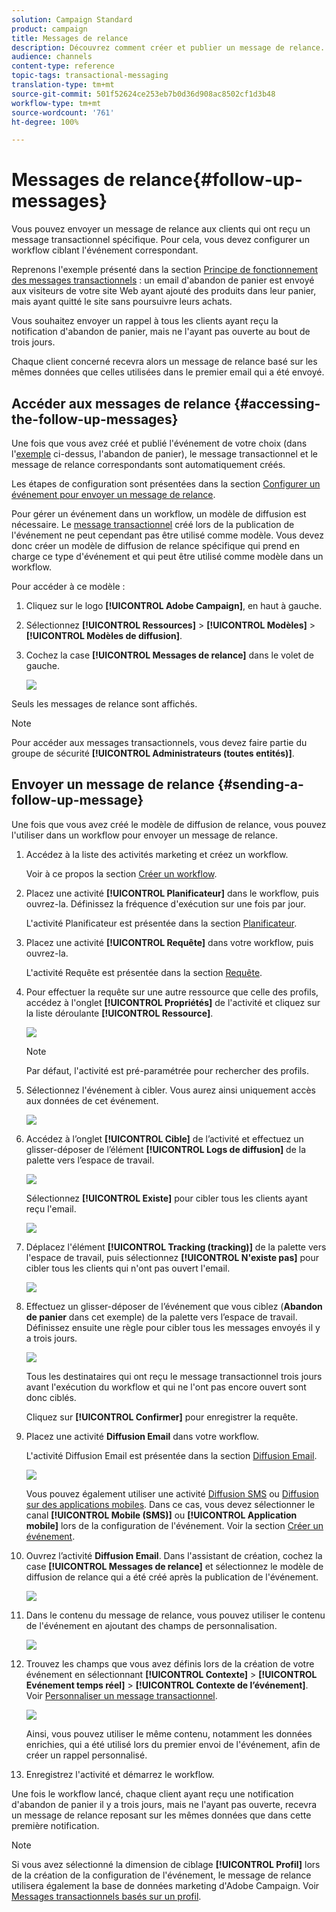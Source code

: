```yaml
---
solution: Campaign Standard
product: campaign
title: Messages de relance
description: Découvrez comment créer et publier un message de relance.
audience: channels
content-type: reference
topic-tags: transactional-messaging
translation-type: tm+mt
source-git-commit: 501f52624ce253eb7b0d36d908ac8502cf1d3b48
workflow-type: tm+mt
source-wordcount: '761'
ht-degree: 100%

---
```



# Messages de relance{#follow-up-messages}

Vous pouvez envoyer un message de relance aux clients qui ont reçu un message transactionnel spécifique. Pour cela, vous devez configurer un workflow ciblant l&#39;événement correspondant.

Reprenons l&#39;exemple présenté dans la section [Principe de fonctionnement des messages transactionnels](../../channels/using/getting-started-with-transactional-msg.md#transactional-messaging-operating-principle) : un email d&#39;abandon de panier est envoyé aux visiteurs de votre site Web ayant ajouté des produits dans leur panier, mais ayant quitté le site sans poursuivre leurs achats.

Vous souhaitez envoyer un rappel à tous les clients ayant reçu la notification d&#39;abandon de panier, mais ne l&#39;ayant pas ouverte au bout de trois jours.

Chaque client concerné recevra alors un message de relance basé sur les mêmes données que celles utilisées dans le premier email qui a été envoyé.

## Accéder aux messages de relance     {#accessing-the-follow-up-messages}

Une fois que vous avez créé et publié l&#39;événement de votre choix (dans l&#39;[exemple](../../channels/using/getting-started-with-transactional-msg.md#transactional-messaging-operating-principle) ci-dessus, l&#39;abandon de panier), le message transactionnel et le message de relance correspondants sont automatiquement créés.

Les étapes de configuration sont présentées dans la section [Configurer un événement pour envoyer un message de relance](../../administration/using/configuring-transactional-messaging.md#configuring-an-event-to-send-a-follow-up-message).

Pour gérer un événement dans un workflow, un modèle de diffusion est nécessaire. Le [message transactionnel](../../channels/using/event-transactional-messages.md) créé lors de la publication de l&#39;événement ne peut cependant pas être utilisé comme modèle. Vous devez donc créer un modèle de diffusion de relance spécifique qui prend en charge ce type d&#39;événement et qui peut être utilisé comme modèle dans un workflow.

Pour accéder à ce modèle :

1. Cliquez sur le logo **[!UICONTROL Adobe Campaign]**, en haut à gauche.
1. Sélectionnez **[!UICONTROL Ressources]** > **[!UICONTROL Modèles]** > **[!UICONTROL Modèles de diffusion]**.
1. Cochez la case **[!UICONTROL Messages de relance]** dans le volet de gauche.

   ![](assets/message-center_follow-up-search.png)

Seuls les messages de relance sont affichés.

>[!NOTE]
>
>Pour accéder aux messages transactionnels, vous devez faire partie du groupe de sécurité **[!UICONTROL Administrateurs (toutes entités)]**.

## Envoyer un message de relance {#sending-a-follow-up-message}

Une fois que vous avez créé le modèle de diffusion de relance, vous pouvez l&#39;utiliser dans un workflow pour envoyer un message de relance.

1. Accédez à la liste des activités marketing et créez un workflow.

   Voir à ce propos la section [Créer un workflow](../../automating/using/building-a-workflow.md#creating-a-workflow).

1. Placez une activité **[!UICONTROL Planificateur]** dans le workflow, puis ouvrez-la. Définissez la fréquence d&#39;exécution sur une fois par jour.

   L&#39;activité Planificateur est présentée dans la section [Planificateur](../../automating/using/scheduler.md).

1. Placez une activité **[!UICONTROL Requête]** dans votre workflow, puis ouvrez-la.

   L&#39;activité Requête est présentée dans la section [Requête](../../automating/using/query.md).

1. Pour effectuer la requête sur une autre ressource que celle des profils, accédez à l&#39;onglet **[!UICONTROL Propriétés]** de l&#39;activité et cliquez sur la liste déroulante **[!UICONTROL Ressource]**.

   ![](assets/message-center_follow-up-query-properties.png)

   >[!NOTE]
   >
   >Par défaut, l&#39;activité est pré-paramétrée pour rechercher des profils.

1. Sélectionnez l&#39;événement à cibler. Vous aurez ainsi uniquement accès aux données de cet événement.

   ![](assets/message-center_follow-up-query-resource.png)

1. Accédez à l’onglet **[!UICONTROL Cible]** de l’activité et effectuez un glisser-déposer de l’élément **[!UICONTROL Logs de diffusion]** de la palette vers l’espace de travail.

   ![](assets/message-center_follow-up-delivery-logs.png)

   Sélectionnez **[!UICONTROL Existe]** pour cibler tous les clients ayant reçu l&#39;email.

   ![](assets/message-center_follow-up-delivery-logs-exists.png)

1. Déplacez l&#39;élément **[!UICONTROL Tracking (tracking)]** de la palette vers l&#39;espace de travail, puis sélectionnez **[!UICONTROL N&#39;existe pas]** pour cibler tous les clients qui n&#39;ont pas ouvert l&#39;email.

   ![](assets/message-center_follow-up-delivery-and-tracking-logs.png)

1. Effectuez un glisser-déposer de l’événement que vous ciblez (**Abandon de panier** dans cet exemple) de la palette vers l’espace de travail. Définissez ensuite une règle pour cibler tous les messages envoyés il y a trois jours.

   ![](assets/message-center_follow-up-created.png)

   Tous les destinataires qui ont reçu le message transactionnel trois jours avant l&#39;exécution du workflow et qui ne l&#39;ont pas encore ouvert sont donc ciblés.

   Cliquez sur **[!UICONTROL Confirmer]** pour enregistrer la requête.

1. Placez une activité **Diffusion Email** dans votre workflow.

   L&#39;activité Diffusion Email est présentée dans la section [Diffusion Email](../../automating/using/email-delivery.md).

   ![](assets/message-center_follow-up-workflow.png)

   Vous pouvez également utiliser une activité [Diffusion SMS](../../automating/using/sms-delivery.md) ou [Diffusion sur des applications mobiles](../../automating/using/push-notification-delivery.md). Dans ce cas, vous devez sélectionner le canal **[!UICONTROL Mobile (SMS)]** ou **[!UICONTROL Application mobile]** lors de la configuration de l&#39;événement. Voir la section [Créer un événement](../../administration/using/configuring-transactional-messaging.md#creating-an-event).

1. Ouvrez l’activité **Diffusion Email**. Dans l&#39;assistant de création, cochez la case **[!UICONTROL Messages de relance]** et sélectionnez le modèle de diffusion de relance qui a été créé après la publication de l&#39;événement.

   ![](assets/message-center_follow-up-template.png)

1. Dans le contenu du message de relance, vous pouvez utiliser le contenu de l&#39;événement en ajoutant des champs de personnalisation.

   ![](assets/message-center_follow-up-content.png)

1. Trouvez les champs que vous avez définis lors de la création de votre événement en sélectionnant **[!UICONTROL Contexte]** > **[!UICONTROL Evénement temps réel]** > **[!UICONTROL Contexte de l’événement]**. Voir [Personnaliser un message transactionnel](../../channels/using/event-transactional-messages.md#personalizing-a-transactional-message).

   ![](assets/message-center_follow-up-personalization.png)

   Ainsi, vous pouvez utiliser le même contenu, notamment les données enrichies, qui a été utilisé lors du premier envoi de l&#39;événement, afin de créer un rappel personnalisé.

1. Enregistrez l&#39;activité et démarrez le workflow.

Une fois le workflow lancé, chaque client ayant reçu une notification d&#39;abandon de panier il y a trois jours, mais ne l&#39;ayant pas ouverte, recevra un message de relance reposant sur les mêmes données que dans cette première notification.

>[!NOTE]
>
>Si vous avez sélectionné la dimension de ciblage **[!UICONTROL Profil]** lors de la création de la configuration de l&#39;événement, le message de relance utilisera également la base de données marketing d&#39;Adobe Campaign. Voir [Messages transactionnels basés sur un profil](../../channels/using/profile-transactional-messages.md).
